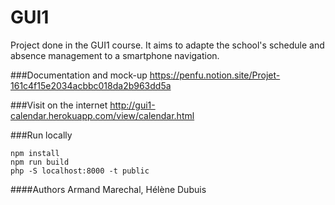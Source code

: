 # GUI1

Project done in the GUI1 course. It aims to adapte the school's schedule and absence management to a smartphone navigation.

###Documentation and mock-up
https://penfu.notion.site/Projet-161c4f15e2034acbbc018da2b963dd5a

###Visit on the internet
http://gui1-calendar.herokuapp.com/view/calendar.html

###Run locally

```shell
npm install
npm run build
php -S localhost:8000 -t public
```

####Authors
Armand Marechal, Hélène Dubuis